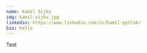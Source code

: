 ```yaml
---
name: Kamil Sijko
img: kamil-sijko.jpg
linkedin: https://www.linkedin.com/in/kamil-pytlak/
bio: hello
---
```

Test